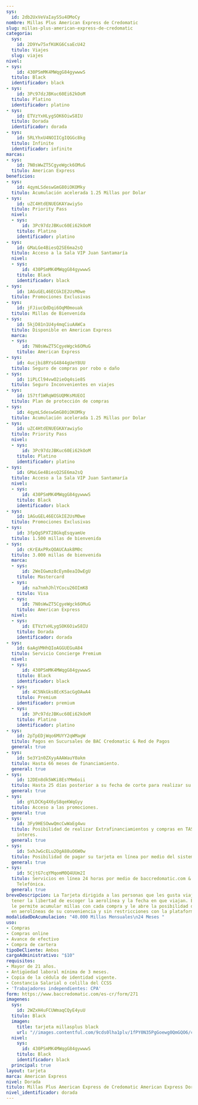 ```yaml
---
sys:
  id: 2db2UxVeVaIaySSu4OMoCy
nombre: Millas Plus American Express de Credomatic
slug: millas-plus-american-express-de-credomatic
categoria:
  sys:
    id: 2D9Yw75xfKUKG6CsaEcU42
  titulo: Viajes
  slug: viajes
nivel:
- sys:
    id: 430PSmMK4MWqgG84gywwwS
  titulo: Black
  identificador: black
- sys:
    id: 3Pc97dzJBKuc60Ei62kOoM
  titulo: Platino
  identificador: platino
- sys:
    id: ETVzYxHLygSOK6OiwS8IU
  titulo: Dorada
  identificador: dorada
- sys:
    id: 5RLYhxU4NOIICgIQGGc8kg
  titulo: Infinite
  identificador: infinite
marcas:
- sys:
    id: 7N0sWwZT5CgyeWgck6OMuG
  titulo: American Express
beneficios:
- sys:
    id: 4qymLSdeswGmG80iOKOMky
  titulo: Acumulación acelerada 1.25 Millas por Dolar
- sys:
    id: uZC4HtdENUEGKAYawiySo
  titulo: Priority Pass
  nivel:
  - sys:
      id: 3Pc97dzJBKuc60Ei62kOoM
    titulo: Platino
    identificador: platino
- sys:
    id: GMaLGe4BiesQ2SE6ma2sQ
  titulo: Acceso a la Sala VIP Juan Santamaría
  nivel:
  - sys:
      id: 430PSmMK4MWqgG84gywwwS
    titulo: Black
    identificador: black
- sys:
    id: 1AGuGEL46ECGkIE2UsM0we
  titulo: Promociones Exclusivas
- sys:
    id: jFJiucQdDqi6OqM0mouak
  titulo: Millas de Bienvenida
- sys:
    id: 5kjD81n1U4y4mqCiuAAWCa
  titulo: Disponible en American Express
  marca:
  - sys:
      id: 7N0sWwZT5CgyeWgck6OMuG
    titulo: American Express
- sys:
    id: 4ucjbi8RYsG4844gUeY8UU
  titulo: Seguro de compras por robo o daño
- sys:
    id: 1iPLCl94vwO2ieOq4sie8S
  titulo: Seguro Inconvenientes en viajes
- sys:
    id: 157tf1WRqWOSUQMKsMUEOI
  titulo: Plan de protección de compras
- sys:
    id: 4qymLSdeswGmG80iOKOMky
  titulo: Acumulación acelerada 1.25 Millas por Dolar
- sys:
    id: uZC4HtdENUEGKAYawiySo
  titulo: Priority Pass
  nivel:
  - sys:
      id: 3Pc97dzJBKuc60Ei62kOoM
    titulo: Platino
    identificador: platino
- sys:
    id: GMaLGe4BiesQ2SE6ma2sQ
  titulo: Acceso a la Sala VIP Juan Santamaría
  nivel:
  - sys:
      id: 430PSmMK4MWqgG84gywwwS
    titulo: Black
    identificador: black
- sys:
    id: 1AGuGEL46ECGkIE2UsM0we
  titulo: Promociones Exclusivas
- sys:
    id: 3fpQgSPXT28GkqEsqyamUe
  titulo: 1.500 millas de bienvenida
- sys:
    id: cKrEAxPRxQOAUCAak8M0c
  titulo: 3.000 millas de bienvenida
  marca:
  - sys:
      id: 2WeIGwmz8cEym8eaIOwEgU
    titulo: Mastercard
  - sys:
      id: na7nmhJhlYCocu26OImK8
    titulo: Visa
  - sys:
      id: 7N0sWwZT5CgyeWgck6OMuG
    titulo: American Express
  nivel:
  - sys:
      id: ETVzYxHLygSOK6OiwS8IU
    titulo: Dorada
    identificador: dorada
- sys:
    id: 6aAgVMHhQIoAGGUEGuA84
  titulo: Servicio Concierge Premium
  nivel:
  - sys:
      id: 430PSmMK4MWqgG84gywwwS
    titulo: Black
    identificador: black
  - sys:
      id: 4C5NkGks8EcKSacGgOAwA4
    titulo: Premium
    identificador: premium
  - sys:
      id: 3Pc97dzJBKuc60Ei62kOoM
    titulo: Platino
    identificador: platino
- sys:
    id: 2pTpEDjWqo6MUYY2qWMagW
  titulo: Pagos en Sucursales de BAC Credomatic & Red de Pagos
  general: true
- sys:
    id: 5e3Y1n0ZXyyAAAWauY0akm
  titulo: Hasta 66 meses de financiamiento.
  general: true
- sys:
    id: 12DEn8dk5WKi8EsYMm6oii
  titulo: Hasta 25 días posterior a su fecha de corte para realizar su pago.
  general: true
- sys:
    id: gYLDCKg4X6yS8qeKWqGyy
  titulo: Acceso a las promociones.
  general: true
- sys:
    id: 3Fy9HESOwwQmcCwWaEg4wu
  titulo: Posibilidad de realizar Extrafinanciamientos y compras en TASA CERO sin
    interes.
  general: true
- sys:
    id: 5xhJwGcELu2OgA88uO6W0w
  titulo: Posibilidad de pagar su tarjeta en línea por medio del sistema SINPE.
  general: true
- sys:
    id: 5CjtG7cqYMqomM0Q4UUm2I
  titulo: Servicios en línea 24 horas por medio de baccredomatic.com & a la Central
    Telefónica.
  general: true
breveDescripcion: La Tarjeta dirigida a las personas que les gusta viajar y prefieren
  tener la libertad de escoger la aerolínea y la fecha en que viajan. Esta Tarjeta
  le permite acumular millas con cada compra y le abre la posibilidad de canjearlas
  en aerolíneas de su conveniencia y sin restricciones con la plataforma www.viajescredomatic.com
modalidadDeAcumulacion: "40.000 Millas Mensuales\n24 Meses "
uso:
- Compras
- Compras online
- Avance de efectivo
- Compra de cartera
tipoDeCliente: Ambos
cargoAdministrativo: "$10"
requisitos:
- Mayor de 21 años.
- Antigüedad laboral mínima de 3 meses.
- Copia de la cédula de identidad vigente.
- Constancia Salarial o colilla del CCSS
- 'Trabajadores independientes: CPA'
form: https://www.baccredomatic.com/es-cr/form/271
imagenes:
  sys:
    id: 2WZxH4uFCUWmaqCQyE4yuU
  titulo: Black
  imagen:
    title: tarjeta millasplus black
    url: "//images.contentful.com/9cds0lha1plv/1fPY0N35PgGoewg0QmGQO6/c6f113d17b81683c15cf7f5db33c25cd/tarjeta_millasplus_black.jpg"
  nivel:
    sys:
      id: 430PSmMK4MWqgG84gywwwS
    titulo: Black
    identificador: black
  principal: true
layout: tarjeta
marca: American Express
nivel: Dorada
titulo: Millas Plus American Express de Credomatic American Express Dorada
nivel_identificador: dorada
---
```

